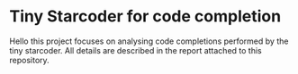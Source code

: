 # Tiny Starcoder for code completion

Hello this project focuses on analysing code completions performed by the tiny starcoder.
All details are described in the report attached to this repository.
